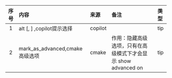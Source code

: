 | 序号  | 内容                                                                                                                                             | 来源       | 备注                                      | 类型      |
|:---:|:-------------------|:---------|:----------------------------------------|:--------|
|1| alt \[, \] ,copilot提示选择 | copilot  |                                         | tip |
|2| mark_as_advanced,cmake高级选项 | cmake  | 作用：隐藏高级选项，只有在高级模式下才会显示 show advanced on | tip | 
